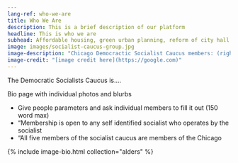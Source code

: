 ```yaml
---
lang-ref: who-we-are
title: Who We Are
description: This is a brief description of our platform
headline: This is who we are
subhead: Affordable housing, green urban planning, reform of city hall....
image: images/socialist-caucus-group.jpg
image-description: "Chicago Democractic Socialist Caucus members: (right to left)..."
image-credit: "[image credit here](https://google.com)"
---
```


The Democratic Socialists Caucus is....

Bio page with individual photos and blurbs

- Give people parameters and ask individual members to fill it out (150 word max)
- “Membership is open to any self identified socialist who operates by the socialist
- “All five members of the socialist caucus are members of the Chicago

{% include image-bio.html collection="alders" %}
